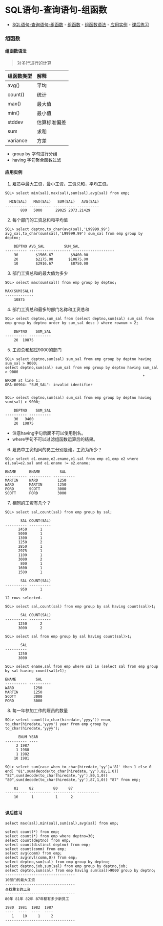 # SQL语句-查询语句-组函数

<!-- TOC depthFrom:1 depthTo:6 withLinks:1 updateOnSave:1 orderedList:0 -->

- [SQL语句-查询语句-组函数](#sql语句-查询语句-组函数)
		- [组函数](#组函数)
			- [组函数语法](#组函数语法)
			- [应用实例](#应用实例)
			- [课后练习](#课后练习)

<!-- /TOC -->

### 组函数

#### 组函数语法

> 对多行进行的计算

|组函数类型|解释|
|:--|:--|
|avg()|平均|
|count()|统计|
|max()|最大值|
|min()|最小值|
|stddev|估算标准偏差|
|sum|求和|
|variance|方差|

* group by 字句进行分组
* having 字句聚合函数过滤


#### 应用实例

1. 雇员中最大工资，最小工资，工资总和，平均工资。

```shell
SQL> select min(sal),max(sal),sum(sal),avg(sal) from emp;

  MIN(SAL)   MAX(SAL)	SUM(SAL)   AVG(SAL)
---------- ---------- ---------- ----------
       800	 5000	   29025 2073.21429
```

2. 每个部门的工资总和和平均值

```shell
SQL> select deptno,to_char(avg(sal),'L99999.99') avg_sal,to_char(sum(sal),'L99999.99') sum_sal from emp group by deptno;

    DEPTNO AVG_SAL	       SUM_SAL
---------- ------------------- -------------------
	30	      $1566.67		  $9400.00
	20	      $2175.00		 $10875.00
	10	      $2916.67		  $8750.00
```

3. 部门工资总和的最大值为多少

```shell
SQL> select max(sum(sal)) from emp group by deptno;

MAX(SUM(SAL))
-------------
	10875
```

4. 部门工资总和最多的部门名称和工资总和

```shell
SQL> select deptno,sum_sal from (select deptno,sum(sal) sum_sal from emp group by deptno order by sum_sal desc ) where rownum < 2;

    DEPTNO    SUM_SAL
---------- ----------
	20	10875
```

5. 工资总和超过9000的部门

```shell
SQL> select deptno,sum(sal) sum_sal from emp group by deptno having sum_sal > 9000;
select deptno,sum(sal) sum_sal from emp group by deptno having sum_sal > 9000
                                                               *
ERROR at line 1:
ORA-00904: "SUM_SAL": invalid identifier


SQL> select deptno,sum(sal) sum_sal from emp group by deptno having sum(sal) > 9000;

    DEPTNO    SUM_SAL
---------- ----------
	30	 9400
	20	10875

```

* 注意having字句后面不可以使用别名。
* where字句不可以过滤组函数运算后的结果。


6. 雇员中工资相同的员工分别是谁，工资为所少？

```shell
SQL> select e1.ename,e2.ename,e1.sal from emp e1,emp e2 where e1.sal=e2.sal and e1.ename != e2.ename;

ENAME	   ENAME	     SAL
---------- ---------- ----------
MARTIN	   WARD 	    1250
WARD	   MARTIN	    1250
FORD	   SCOTT	    3000
SCOTT	   FORD 	    3000
```

7. 相同的工资有几个？

```shell
SQL> select sal,count(sal) from emp group by sal;

       SAL COUNT(SAL)
---------- ----------
      2450	    1
      5000	    1
      1300	    1
      1250	    2
      2850	    1
      2975	    1
      1100	    1
      3000	    2
       800	    1
      1600	    1
      1500	    1

       SAL COUNT(SAL)
---------- ----------
       950	    1

12 rows selected.

SQL> select sal,count(sal) from emp group by sal having count(sal)>1;

       SAL COUNT(SAL)
---------- ----------
      1250	    2
      3000	    2

SQL> select sal from emp group by sal having count(sal)>1;

       SAL
----------
      1250
      3000

SQL> select ename,sal from emp where sal in (select sal from emp group by sal having count(sal)>1);

ENAME		  SAL
---------- ----------
WARD		 1250
MARTIN		 1250
SCOTT		 3000
FORD		 3000
```

8. 每一年参加工作的雇员的数量

```shell
SQL> select count(to_char(hiredate,'yyyy')) enum, to_char(hiredate,'yyyy') year from emp group by to_char(hiredate,'yyyy');

      ENUM YEAR
---------- ----
	 2 1987
	 1 1980
	 1 1982
	10 1981

SQL> select sum(case when to_char(hiredate,'yy')='81' then 1 else 0 end) "81",sum(decode(to_char(hiredate,'yy'),82,1,0)) "82",sum(decode(to_char(hiredate,'yy'),80,1,0)) "80",sum(decode(to_char(hiredate,'yy'),87,1,0)) "87" from emp;

	81	   82	      80	 87
---------- ---------- ---------- ----------
	10	    1	       1	  2


```




#### 课后练习

```shell
select max(sal),min(sal),sum(sal),avg(sal) from emp;

select count(*) from emp;
select count(*) from emp where deptno=30;
select count(deptno) from emp;
select count(distinct deptno) from emp;
select count(comm) from emp;
select avg(comm) from emp;
select avg(nvl(comm,0)) from emp;
select deptno,sum(sal) from emp group by deptno;
select deptno,job,sum(sal) from emp group by deptno,job;
select deptno,sum(sal) from emp having sum(sal)>9000 group by deptno;
--------------------------------
10部门的最大工资
--------------------------------
查找重复的工资
--------------------------------
80年 81年 82年 87年都有多少新员工

1980  1981  1982  1987
----  ----  ----  ----
   1    10     1     2
--------------------------------
```
